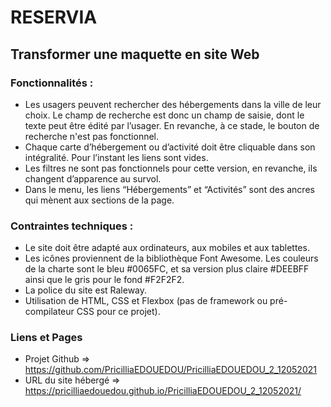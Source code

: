 # RESERVIA
## Transformer une maquette en site Web

### Fonctionnalités :
- Les usagers peuvent rechercher des hébergements dans la ville de leur choix. Le champ de recherche est donc un champ de saisie, dont le texte peut être édité par l’usager. En revanche, à ce stade, le bouton de recherche n'est pas fonctionnel.
- Chaque carte d’hébergement ou d’activité doit être cliquable dans son intégralité. Pour l’instant les liens sont vides.
- Les filtres ne sont pas fonctionnels pour cette version, en revanche, ils changent d’apparence au survol.
- Dans le menu, les liens “Hébergements” et “Activités” sont des ancres qui mènent aux sections de la page.

### Contraintes techniques :
- Le site doit être adapté aux ordinateurs, aux mobiles et aux tablettes. 
- Les icônes proviennent de la bibliothèque Font Awesome. Les couleurs de la charte sont le bleu #0065FC, et sa version plus claire #DEEBFF ainsi que le gris pour le fond #F2F2F2.
- La police du site est Raleway.
- Utilisation de HTML, CSS et Flexbox (pas de framework ou pré-compilateur CSS pour ce projet).

### Liens et Pages

- Projet Github => https://github.com/PricilliaEDOUEDOU/PricilliaEDOUEDOU_2_12052021
- URL du site hébergé => https://pricilliaedouedou.github.io/PricilliaEDOUEDOU_2_12052021/
